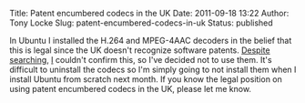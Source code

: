 Title: Patent encumbered codecs in the UK
Date: 2011-09-18 13:22
Author: Tony Locke
Slug: patent-encumbered-codecs-in-uk
Status: published

In Ubuntu I installed the H.264 and MPEG-4AAC decoders in the belief that this is legal since the UK doesn't recognize software patents. [Despite](http://web.archiveorange.com/archive/v/3qQsTuWD0xxBWoGArhFB) [searching](http://ubuntuforums.org/showthread.php?t=1080686), [I](https://answers.launchpad.net/ubuntu/+source/kaffeine/+question/31533) couldn't confirm this, so I've decided not to use them. It's difficult to uninstall the codecs so I'm simply going to not install them when I install Ubuntu from scratch next month. If you know the legal position on using patent encumbered codecs in the UK, please let me know.  

